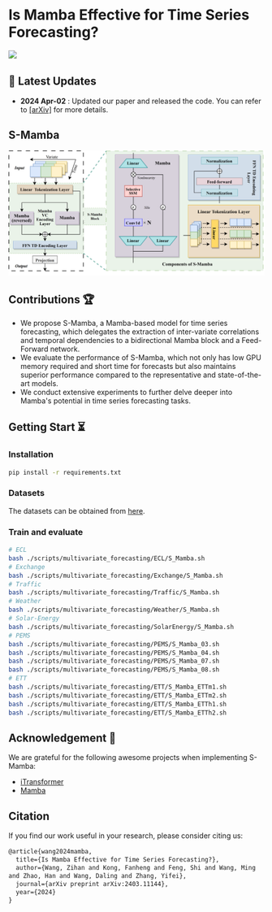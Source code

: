 # Is Mamba Effective for Time Series Forecasting?

<a href='https://arxiv.org/abs/2403.11144'><img src='https://img.shields.io/badge/Paper-Arxiv-red'></a>

## :loudspeaker: Latest Updates

- **2024 Apr-02** : Updated our paper and released the code. You can refer to [[arXiv]](https://arxiv.org/abs/2403.11144) for more details. 

## S-Mamba

![model](assets/S-Mamba.png)

## Contributions :trophy:

- We propose S-Mamba, a Mamba-based model for time series forecasting, which delegates the extraction of inter-variate correlations and temporal dependencies to a bidirectional Mamba block and a Feed-Forward network. 
- We evaluate the performance of S-Mamba, which not only has low GPU memory required and short time for forecasts but also maintains superior performance compared to the representative and state-of-the-art models. 
- We conduct extensive experiments to further delve deeper into Mamba's potential in time series forecasting tasks.

## Getting Start :hourglass_flowing_sand:

### Installation

```bash
pip install -r requirements.txt
```

### Datasets

The datasets can be obtained from [here](https://github.com/wzhwzhwzh0921/S-D-Mamba/releases/download/datasets/S-Mamba_datasets.zip).

### Train and evaluate

```bash
# ECL
bash ./scripts/multivariate_forecasting/ECL/S_Mamba.sh
# Exchange
bash ./scripts/multivariate_forecasting/Exchange/S_Mamba.sh
# Traffic
bash ./scripts/multivariate_forecasting/Traffic/S_Mamba.sh
# Weather
bash ./scripts/multivariate_forecasting/Weather/S_Mamba.sh
# Solar-Energy
bash ./scripts/multivariate_forecasting/SolarEnergy/S_Mamba.sh
# PEMS
bash ./scripts/multivariate_forecasting/PEMS/S_Mamba_03.sh
bash ./scripts/multivariate_forecasting/PEMS/S_Mamba_04.sh
bash ./scripts/multivariate_forecasting/PEMS/S_Mamba_07.sh
bash ./scripts/multivariate_forecasting/PEMS/S_Mamba_08.sh
# ETT
bash ./scripts/multivariate_forecasting/ETT/S_Mamba_ETTm1.sh
bash ./scripts/multivariate_forecasting/ETT/S_Mamba_ETTm2.sh
bash ./scripts/multivariate_forecasting/ETT/S_Mamba_ETTh1.sh
bash ./scripts/multivariate_forecasting/ETT/S_Mamba_ETTh2.sh
```


## Acknowledgement :pray:

We are grateful for the following awesome projects when implementing S-Mamba:

- [iTransformer](https://github.com/thuml/iTransformer)
- [Mamba](https://github.com/state-spaces/mamba)

## Citation  
If you find our work  useful in your research, please consider citing us:
```
@article{wang2024mamba,
  title={Is Mamba Effective for Time Series Forecasting?},
  author={Wang, Zihan and Kong, Fanheng and Feng, Shi and Wang, Ming and Zhao, Han and Wang, Daling and Zhang, Yifei},
  journal={arXiv preprint arXiv:2403.11144},
  year={2024}
}
```
